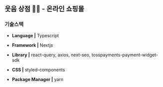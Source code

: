 ## 웃음 상점 🛒✨ - 온라인 쇼핑몰

### 기술스택

* **Language |** Typescript

* **Framework |** Nextjs

* **Library |** react-query, axios, next-seo, tosspayments-payment-widget-sdk

* **CSS |** styled-components 

* **Package Manager |** yarn
